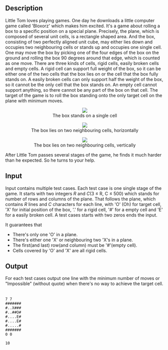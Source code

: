 <h2>Description</h2><p><p>Little Tom loves playing games. One day he downloads a little computer game called 'Bloxorz' which makes him excited. It's a game about rolling a box to a specific position on a special plane. Precisely, the plane, which is composed of several unit cells, is a rectangle shaped area. And the box, consisting of two perfectly aligned unit cube, may either lies down and occupies two neighbouring cells or stands up and occupies one single cell. One may move the box by picking one of the four edges of the box on the ground and rolling the box 90 degrees around that edge, which is counted as one move. There are three kinds of cells, rigid cells, easily broken cells and empty cells. A rigid cell can support full weight of the box, so it can be either one of the two cells that the box lies on or the cell that the box fully stands on. A easily broken cells can only support half the weight of the box, so it cannot be the only cell that the box stands on. An empty cell cannot support anything, so there cannot be any part of the box on that cell. The target of the game is to roll the box standing onto the only target cell on the plane with minimum moves.</p><p></p><center><img src="file://xn08bVe9.png"><br>The box stands on a single cell</center><p></p><p></p><center><img src="file://mczuIMRL.png"><br>The box lies on two neighbouring cells, horizontally</center><p></p><p></p><center><img src="file://wdFPogKS.png"><br>The box lies on two neighbouring cells, vertically</center><p></p><p>After Little Tom passes several stages of the game, he finds it much harder than he expected. So he turns to your help.</p></p><h2>Input</h2><p><p>Input contains multiple test cases. Each test case is one single stage of the game. It starts with two integers <i>R</i> and <i>C</i>(3 ≤ R, C ≤ 500) which stands for number of rows and columns of the plane. That follows the plane, which contains <i>R</i> lines and <i>C</i> characters for each line, with 'O' (Oh) for target cell, 'X' for initial position of the box, '.' for a rigid cell, '#' for a empty cell and 'E' for a easily broken cell. A test cases starts with two zeros ends the input.</p><p>It guarantees that </p><ul><li>There's only one 'O' in a plane.</li><li>There's either one 'X' or neighbouring two 'X's in a plane.</li><li>The first(and last) row(and column) must be '#'(empty cell).</li><li>Cells covered by 'O' and 'X' are all rigid cells.</li></ul></p><h2>Output</h2><p><p>For each test cases output one line with the minimum number of moves or "Impossible" (without quote) when there's no way to achieve the target cell. 　</p></p>

<pre><code class="language-input1">7 7
#######
#..X###
#..##O#
#....E#
#....E#
#.....#
#######
0 0</code></pre>

<pre><code class="language-output1">10</code></pre>


